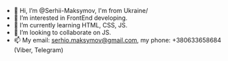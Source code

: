 - 👋 Hi, I’m @Serhii-Maksymov, I'm from Ukraine/
- 👀 I’m interested in FrontEnd developing.
- 🌱 I’m currently learning HTML, CSS, JS.
- 💞️ I’m looking to collaborate on JS.
- 📫 My email: serhio.maksymov@gmail.com, my phone: +380633658684 (Viber, Telegram)

<!---
Serhii-Maksymov/Serhii-Maksymov is a ✨ special ✨ repository because its `README.md` (this file) appears on your GitHub profile.
You can click the Preview link to take a look at your changes.
--->
